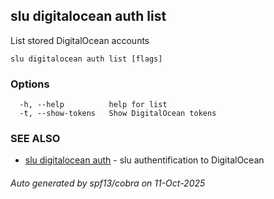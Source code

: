 ## slu digitalocean auth list

List stored DigitalOcean accounts

```
slu digitalocean auth list [flags]
```

### Options

```
  -h, --help          help for list
  -t, --show-tokens   Show DigitalOcean tokens
```

### SEE ALSO

* [slu digitalocean auth](slu_digitalocean_auth.md)	 - slu authentification to DigitalOcean

###### Auto generated by spf13/cobra on 11-Oct-2025
